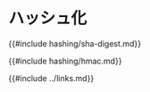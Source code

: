 # ハッシュ化

{{#include hashing/sha-digest.md}}

{{#include hashing/hmac.md}}

{{#include ../links.md}}
